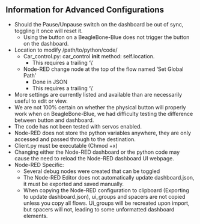 ## Information for Advanced Configurations

* Should the Pause/Unpause switch on the dashboard be out of sync, toggling it once will reset it.
  * Using the button on a BeagleBone-Blue does not trigger the button on the dashboard.
* Location to modify /path/to/python/code/
  * Car_control.py: car_control __init__ method: self.location. 
    * This requires a trailing ‘\’
  * Node-RED change node at the top of the flow named ‘Set Global Path’
    * Done in JSON
    * This requires a trailing ‘\’
* More settings are currently listed and available than are necessarily useful to edit or view.
* We are not 100% certain on whether the physical button will properly work when on BeagleBone-Blue, we had difficulty testing the difference between button and dashboard.
* The code has not been tested with servos enabled.
* Node-RED does not store the python variables anywhere, they are only accessed and passed through to the destination.
* Client.py must be executable (Chmod +x)
* Changing either the Node-RED dashboard or the python code may cause the need to reload the Node-RED dashboard UI webpage.
* Node-RED Specific:
  * Several debug nodes were created that can be toggled
  * The Node-RED Editor does not automatically update dashboard.json, it must be exported and saved manually.
  * When copying the Node-RED configuration to clipboard (Exporting to update dashboard.json), ui_groups and spacers are not copied unless you copy all flows. Ui_groups will be recreated upon import, but spacers will not, leading to some unformatted dashboard elements.
